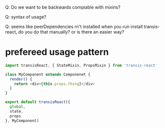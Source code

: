 Q: Do we want to be backwards compiable with mixins?

Q: syntax of usage?

Q: seems like peerDependencies rn't installed when you run install transis-react, do you do that manually? or is there an easier way?

# prefereed usage pattern

```js
import transisReact, { StateMixin, PropsMixin } from 'transis-react'

class MyComponent extends Componenet {
  render() {
    return <div>{this.props.thing}</div>
  }
}

export default transisReact({
  global,
  state,
  props
}, MyComponent)
```

